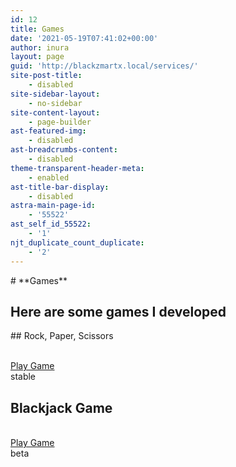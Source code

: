 ```yaml
---
id: 12
title: Games
date: '2021-05-19T07:41:02+00:00'
author: inura
layout: page
guid: 'http://blackzmartx.local/services/'
site-post-title:
    - disabled
site-sidebar-layout:
    - no-sidebar
site-content-layout:
    - page-builder
ast-featured-img:
    - disabled
ast-breadcrumbs-content:
    - disabled
theme-transparent-header-meta:
    - enabled
ast-title-bar-display:
    - disabled
astra-main-page-id:
    - '55522'
ast_self_id_55522:
    - '1'
njt_duplicate_count_duplicate:
    - '2'
---
```


<style>/*! elementor - v3.6.8 - 27-07-2022 */
.elementor-heading-title{padding:0;margin:0;line-height:1}.elementor-widget-heading .elementor-heading-title[class*=elementor-size-]>a{color:inherit;font-size:inherit;line-height:inherit}.elementor-widget-heading .elementor-heading-title.elementor-size-small{font-size:15px}.elementor-widget-heading .elementor-heading-title.elementor-size-medium{font-size:19px}.elementor-widget-heading .elementor-heading-title.elementor-size-large{font-size:29px}.elementor-widget-heading .elementor-heading-title.elementor-size-xl{font-size:39px}.elementor-widget-heading .elementor-heading-title.elementor-size-xxl{font-size:59px}</style></head><body># **Games**

## **Here are some games I developed**

<link href="http://blackzmartx.local/wp-content/plugins/elementor-pro/assets/css/widget-call-to-action.min.css" rel="stylesheet"></link>## Rock, Paper, Scissors

 [  
 Play Game ](https://blackzmartx.github.io/rps-game)  
 stable

## Blackjack Game

 [  
 Play Game ](https://blackzmartx.github.io/blackjack-game)  
 beta